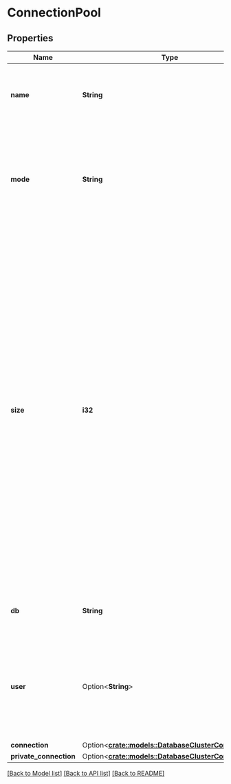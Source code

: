 # ConnectionPool

## Properties

Name | Type | Description | Notes
------------ | ------------- | ------------- | -------------
**name** | **String** | A unique name for the connection pool. Must be between 3 and 60 characters. | 
**mode** | **String** | The PGBouncer transaction mode for the connection pool. The allowed values are session, transaction, and statement. | 
**size** | **i32** | The desired size of the PGBouncer connection pool. The maximum allowed size is determined by the size of the cluster's primary node. 25 backend server connections are allowed for every 1GB of RAM. Three are reserved for maintenance. For example, a primary node with 1 GB of RAM allows for a maximum of 22 backend server connections while one with 4 GB would allow for 97. Note that these are shared across all connection pools in a cluster. | 
**db** | **String** | The database for use with the connection pool. | 
**user** | Option<**String**> | The name of the user for use with the connection pool. When excluded, all sessions connect to the database as the inbound user. | [optional]
**connection** | Option<[**crate::models::DatabaseClusterConnection**](database_cluster_connection.md)> |  | [optional]
**private_connection** | Option<[**crate::models::DatabaseClusterConnection**](database_cluster_connection.md)> |  | [optional]

[[Back to Model list]](../README.md#documentation-for-models) [[Back to API list]](../README.md#documentation-for-api-endpoints) [[Back to README]](../README.md)



